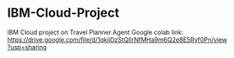 # IBM-Cloud-Project
IBM Cloud project on Travel Planner Agent
Google colab link: https://drive.google.com/file/d/1qkjjDzStQIlrNfMHa9m6Q2e8E5Ryf0Pn/view?usp=sharing

